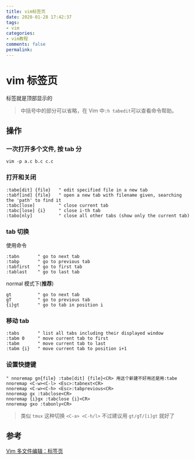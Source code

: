 ```yaml
---
title: vim标签页
date: 2020-01-28 17:42:37
tags:
- vim
categories:
- vim教程
comments: false
permalink:
---
```


# vim 标签页

标签就是顶部显示的

> 中括号中的部分可以省略，在 Vim 中`:h tabedit`可以查看命令帮助。

## 操作

### 一次打开多个文件, 按 tab 分

```vim
vim -p a.c b.c c.c
```

### 打开和关闭

```vim
:tabe[dit] {file}   " edit specified file in a new tab
:tabf[ind] {file}   " open a new tab with filename given, searching the 'path' to find it
:tabc[lose]         " close current tab
:tabc[lose] {i}     " close i-th tab
:tabo[nly]          " close all other tabs (show only the current tab)
```

### tab 切换

使用命令

```vim
:tabn       " go to next tab
:tabp       " go to previous tab
:tabfirst   " go to first tab
:tablast    " go to last tab
```

normal 模式下(**推荐**)

```vim
gt          " go to next tab
gT          " go to previous tab
{i}gt       " go to tab in position i
```

### 移动 tab

```vim
:tabs       " list all tabs including their displayed window
:tabm 0     " move current tab to first
:tabm       " move current tab to last
:tabm {i}   " move current tab to position i+1
```

### 设置快捷键

```vim
" nnoremap gn{file} :tabe[dit] {file}<CR> 用这个新建不好用还是用:tabe
nnoremap <C-w><C-l> <Esc>:tabnext<CR>
nnoremap <C-w><C-h> <Esc>:tabprevious<CR>
nnoremap gx :tabclose<CR>
nnoremap {i}gx :tabclose {i}<CR>
nnoremap gxo :tabonly<CR>
```

> 类似 `tmux` 这种切换 `<C-a> <C-h/l>`
> 不过建议用 `gt/gT/[i]gt` 就好了

## 参考

[Vim 多文件编辑：标签页](https://harttle.land/2015/11/12/vim-tabpage.html)
